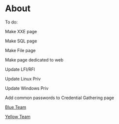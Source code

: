 # About

To do:

Make XXE page

Make SQL page

Make  File page

Make page dedicated to web&#x20;

Update LFI/RFI

Update Linux Priv

Update Windows Priv

Add common passwords to Credential Gathering page



[Blue Team](https://jeffgthompsons-organization.gitbook.io/blue-team/)

[Yellow Team](https://jeffgthompsons-organization.gitbook.io/yellow-team/)



